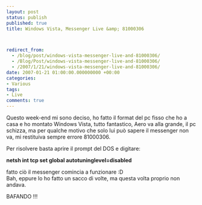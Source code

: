 ```yaml
---
layout: post
status: publish
published: true
title: Windows Vista, Messenger Live &amp; 81000306



redirect_from: 
  - /blog/post/windows-vista-messenger-live-and-81000306/
  - /Blog/Post/windows-vista-messenger-live-and-81000306/
  - /2007/1/21/windows-vista-messenger-live-and-81000306/
date: 2007-01-21 01:00:00.000000000 +00:00
categories:
- Various
tags:
- Live
comments: true
---
```

<p><span>Questo week-end mi sono deciso, ho fatto il format del pc fisso che ho a casa e ho montato Windows Vista, tutto fantastico, Aero va alla grande, il pc schizza, ma per qualche motivo che solo lui pu&ograve; sapere&nbsp;il messenger non va, mi restituiva sempre errore 81000306. </span></p>
<p>Per risolvere basta aprire il prompt del DOS e digitare:</p>
<p><strong>netsh int tcp set global autotuninglevel=disabled</strong></p>
<p>fatto ci&ograve;&nbsp;il messenger comincia a funzionare :D<br />
Bah, eppure lo ho fatto un sacco di volte, ma questa volta proprio non andava.</p>
<p>BAFANDO !!!</p>
<p>&nbsp;</p>
